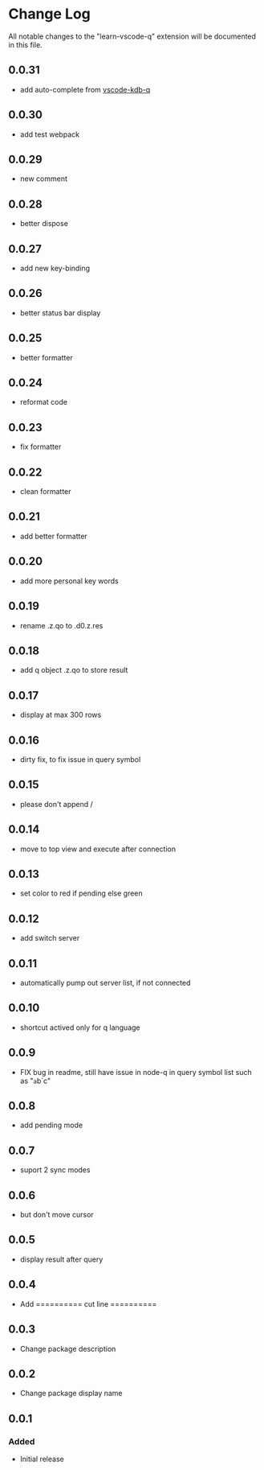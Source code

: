 # Change Log
All notable changes to the "learn-vscode-q" extension will be documented in this file.
## 0.0.31
- add auto-complete from [vscode-kdb-q](https://marketplace.visualstudio.com/items?itemName=xidaozu.vscode-kdb-q)

## 0.0.30
- add test webpack

## 0.0.29
- new comment

## 0.0.28
- better dispose

## 0.0.27
- add new key-binding

## 0.0.26
- better status bar display

## 0.0.25
- better formatter

## 0.0.24
- reformat code

## 0.0.23
- fix formatter

## 0.0.22
- clean formatter

## 0.0.21
- add better formatter

## 0.0.20
- add more personal key words

## 0.0.19
- rename .z.qo to .d0.z.res

## 0.0.18
- add q object .z.qo to store result

## 0.0.17
- display at max 300 rows

## 0.0.16
- dirty fix, to fix issue in query symbol

## 0.0.15
- please don't append /

## 0.0.14
- move to top view and execute after connection

## 0.0.13
- set color to red if pending else green

## 0.0.12
- add switch server

## 0.0.11
- automatically pump out server list, if not connected

## 0.0.10
- shortcut actived only for q language

## 0.0.9
- FIX bug in readme, still have issue in node-q in query symbol list such as "`a`b`c"

## 0.0.8
- add pending mode

## 0.0.7
- suport 2 sync modes

## 0.0.6
- but don't move cursor

## 0.0.5
- display result after query

## 0.0.4
- Add ========== cut line ==========

## 0.0.3
- Change package description

## 0.0.2
- Change package display name

## 0.0.1
### Added
- Initial release
